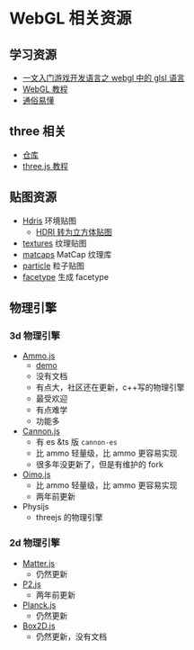 # WebGL 相关资源

## 学习资源

- [一文入门游戏开发语言之 webgl 中的 glsl 语言](https://juejin.cn/post/7085587372565332004)
- [WebGL 教程](https://blog.csdn.net/u014291990/article/details/102980860)
- [通俗易懂](https://blog.csdn.net/weixin_44867717/category_11251206_3.html)

## three 相关

- [仓库](https://github.com/mrdoob/three.js)
- [three.js 教程](http://www.webgl3d.cn/Three.js/)

## 贴图资源

- [Hdris](https://polyhaven.com/hdris) 环境贴图
  - [HDRI 转为立方体贴图](https://matheowis.github.io/HDRI-to-CubeMap/)
- [textures](https://polyhaven.com/textures) 纹理贴图
- [matcaps](https://github.com/nidorx/matcaps) MatCap 纹理库
- [particle](https://www.kenney.nl/assets/particle-pack) 粒子贴图
- [facetype](http://gero3.github.io/facetype.js/) 生成 facetype

## 物理引擎

### 3d 物理引擎

- [Ammo.js](https://github.com/kripken/ammo.js/)
  - [demo](http://schteppe.github.io/ammo.js-demos/)
  - 没有文档
  - 有点大，社区还在更新，c++写的物理引擎
  - 最受欢迎
  - 有点难学
  - 功能多
- [Cannon.js](https://schteppe.github.io/cannon.js/)
  - 有 es &ts 版 `cannon-es`
  - 比 ammo 轻量级，比 ammo 更容易实现
  - 很多年没更新了，但是有维护的 fork
- [Oimo.js](https://lo-th.github.io/Oimo.js/)
  - 比 ammo 轻量级，比 ammo 更容易实现
  - 两年前更新
- Physijs
  - threejs 的物理引擎

### 2d 物理引擎

- [Matter.js](https://brm.io/matter-js/)
  - 仍然更新
- [P2.js](https://schteppe.github.io/p2.js/)
  - 两年前更新
- [Planck.js](https://piqnt.com/planck.js/)
  - 仍然更新
- [Box2D.js](http://kripken.github.io/box2d.js/demo/webgl/box2d.html)
  - 仍然更新，没有文档
